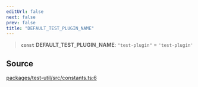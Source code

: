 ```yaml
---
editUrl: false
next: false
prev: false
title: "DEFAULT_TEST_PLUGIN_NAME"
---
```


> **`const`** **DEFAULT\_TEST\_PLUGIN\_NAME**: `"test-plugin"` = `'test-plugin'`

## Source

[packages/test-util/src/constants.ts:6](https://github.com/boneskull/midnight-smoker/blob/417858b/packages/test-util/src/constants.ts#L6)
